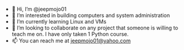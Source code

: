 - 👋 Hi, I’m @jeepmojo01
- 👀 I’m interested in building computers and system administration
- 🌱 I’m currently learning Linux and VMs
- 💞️ I’m looking to collaborate on any project that someone is willing to teach me on. I have only taken 1 Python course.
- 📫 You can reach me at jeepmojo01@yahoo.com

<!---
jeepmojo01/jeepmojo01 is a ✨ special ✨ repository because its `README.md` (this file) appears on your GitHub profile.
You can click the Preview link to take a look at your changes.
--->
